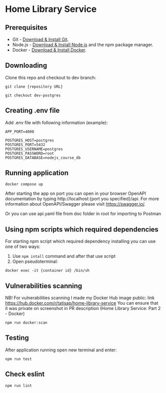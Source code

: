 # Home Library Service

## Prerequisites

- Git - [Download & Install Git](https://git-scm.com/downloads).
- Node.js - [Download & Install Node.js](https://nodejs.org/en/download/) and the npm package manager.
- Docker - [Download & Install Docker](https://www.docker.com).

## Downloading

Clone this repo and checkout to dev branch:

```
git clone {repository URL}
```

```
git checkout dev-postgres
```

## Creating .env file

Add .env file with following information (example):

```
APP_PORT=4000

POSTGRES_HOST=postgres
POSTGRES_PORT=5432
POSTGRES_USERNAME=postgres
POSTGRES_PASSWORD=root
POSTGRES_DATABASE=nodejs_course_db
```

## Running application

```
docker compose up
```

After starting the app on port you can open in your browser OpenAPI documentation by typing http://localhost:{port you specified}/api.
For more information about OpenAPI/Swagger please visit https://swagger.io/.

Or you can use api.yaml file from doc folder in root for importing to Postman

## Using npm scripts which required dependencies

For starting npm script which required dependency installing you can use one of two ways:

1. Use ```npm intall``` command and after that use script
2. Open pseudoterminal:

```
docker exec -it {container id} /bin/sh
```

## Vulnerabilities scanning

NB! For vulnerabilities scanning I made my Docker Hub image public: link https://hub.docker.com/r/tatisap/home-library-service
You can ensure that it was private on screenshot in PR description (Home Library Service: Part 2 - Docker)

```
npm run docker:scan
```

## Testing

After application running open new terminal and enter:

```
npm run test
```

## Check eslint

```
npm run lint
```
